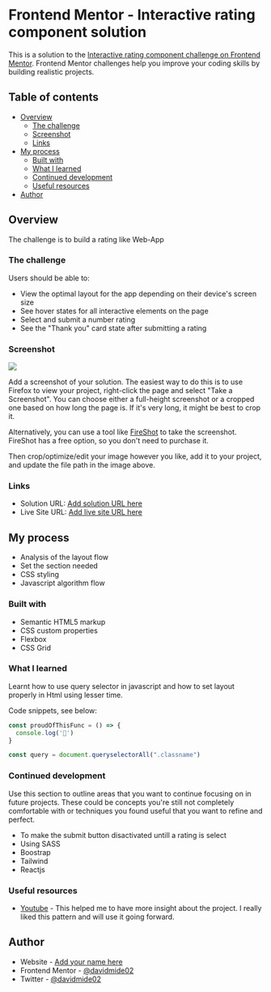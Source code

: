 # Frontend Mentor - Interactive rating component solution

This is a solution to the [Interactive rating component challenge on Frontend Mentor](https://www.frontendmentor.io/challenges/interactive-rating-component-koxpeBUmI). Frontend Mentor challenges help you improve your coding skills by building realistic projects. 

## Table of contents

- [Overview](#overview)
  - [The challenge](#the-challenge)
  - [Screenshot](#screenshot)
  - [Links](#links)
- [My process](#my-process)
  - [Built with](#built-with)
  - [What I learned](#what-i-learned)
  - [Continued development](#continued-development)
  - [Useful resources](#useful-resources)
- [Author](#author)

## Overview
The challenge is to build a rating like Web-App

### The challenge

Users should be able to:

- View the optimal layout for the app depending on their device's screen size
- See hover states for all interactive elements on the page
- Select and submit a number rating
- See the "Thank you" card state after submitting a rating

### Screenshot

![](./screenshot.jpg)

Add a screenshot of your solution. The easiest way to do this is to use Firefox to view your project, right-click the page and select "Take a Screenshot". You can choose either a full-height screenshot or a cropped one based on how long the page is. If it's very long, it might be best to crop it.

Alternatively, you can use a tool like [FireShot](https://getfireshot.com/) to take the screenshot. FireShot has a free option, so you don't need to purchase it. 

Then crop/optimize/edit your image however you like, add it to your project, and update the file path in the image above.



### Links

- Solution URL: [Add solution URL here](https://your-solution-url.com)
- Live Site URL: [Add live site URL here](https://your-live-site-url.com)

## My process
- Analysis of the layout flow
- Set the section needed
- CSS styling
- Javascript algorithm flow

### Built with

- Semantic HTML5 markup
- CSS custom properties
- Flexbox
- CSS Grid


### What I learned

Learnt how to use query selector in javascript and how to set layout properly in Html using lesser time.

Code snippets, see below:
```js
const proudOfThisFunc = () => {
  console.log('🎉')
}

const query = document.queryselectorAll(".classname")
```



### Continued development

Use this section to outline areas that you want to continue focusing on in future projects. These could be concepts you're still not completely comfortable with or techniques you found useful that you want to refine and perfect.

- To make the submit button disactivated untill a rating is select
- Using SASS
- Boostrap
- Tailwind
- Reactjs



### Useful resources

- [Youtube](https://www.youtube.com) - This helped me to have more insight about the project. I really liked this pattern and will use it going forward.



## Author

- Website - [Add your name here](https://www.your-site.com)
- Frontend Mentor - [@davidmide02](https://www.frontendmentor.io/profile/davidmide02)
- Twitter - [@davidmide02 ](https://www.twitter.com/davidmide02)

